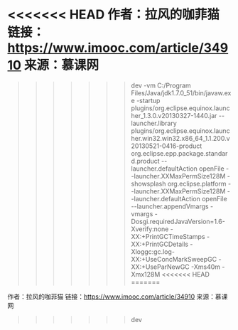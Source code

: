 <<<<<<< HEAD
作者：拉风的咖菲猫
链接：https://www.imooc.com/article/34910
来源：慕课网
=======
>>>>>>> dev
-vm
C:/Program Files/Java/jdk1.7.0_51/bin/javaw.exe
-startup
plugins/org.eclipse.equinox.launcher_1.3.0.v20130327-1440.jar
--launcher.library
plugins/org.eclipse.equinox.launcher.win32.win32.x86_64_1.1.200.v20130521-0416-product
org.eclipse.epp.package.standard.product
--launcher.defaultAction
openFile
--launcher.XXMaxPermSize128M
-showsplash
org.eclipse.platform
--launcher.XXMaxPermSize128M
--launcher.defaultAction
openFile
--launcher.appendVmargs
-vmargs
-Dosgi.requiredJavaVersion=1.6-Xverify:none
-XX:+PrintGCTimeStamps
-XX:+PrintGCDetails
-Xloggc:gc.log-XX:+UseConcMarkSweepGC
-XX:+UseParNewGC
-Xms40m
-Xmx128M
<<<<<<< HEAD
=======

作者：拉风的咖菲猫
链接：https://www.imooc.com/article/34910
来源：慕课网
>>>>>>> dev
